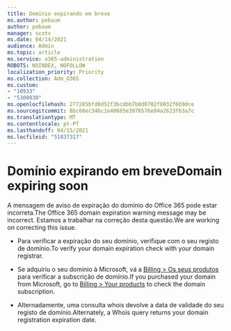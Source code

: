 ```yaml
---
title: Domínio expirando em breve
ms.author: pebaum
author: pebaum
manager: scotv
ms.date: 04/14/2021
audience: Admin
ms.topic: article
ms.service: o365-administration
ROBOTS: NOINDEX, NOFOLLOW
localization_priority: Priority
ms.collection: Adm_O365
ms.custom:
- "10933"
- "5300030"
ms.openlocfilehash: 277285bfd0d52f3bcdbb7b0d0702f8032f6b9dce
ms.sourcegitcommit: 8bc60ec34bc1e40685e3976576e04a2623f63a7c
ms.translationtype: MT
ms.contentlocale: pt-PT
ms.lasthandoff: 04/15/2021
ms.locfileid: "51837317"
---
```

# <a name="domain-expiring-soon"></a><span data-ttu-id="d25e6-102">Domínio expirando em breve</span><span class="sxs-lookup"><span data-stu-id="d25e6-102">Domain expiring soon</span></span>

<span data-ttu-id="d25e6-103">A mensagem de aviso de expiração do domínio do Office 365 pode estar incorreta.</span><span class="sxs-lookup"><span data-stu-id="d25e6-103">The Office 365 domain expiration warning message may be incorrect.</span></span> <span data-ttu-id="d25e6-104">Estamos a trabalhar na correção desta questão.</span><span class="sxs-lookup"><span data-stu-id="d25e6-104">We are working on correcting this issue.</span></span>

- <span data-ttu-id="d25e6-105">Para verificar a expiração do seu domínio, verifique com o seu registo de domínio.</span><span class="sxs-lookup"><span data-stu-id="d25e6-105">To verify your domain expiration check with your domain registrar.</span></span>

- <span data-ttu-id="d25e6-106">Se adquiriu o seu domínio à Microsoft, vá a [Billing > Os seus produtos](https://admin.microsoft.com/Adminportal/Home?source=applauncher#/subscriptions) para verificar a subscrição de domínio.</span><span class="sxs-lookup"><span data-stu-id="d25e6-106">If you purchased your domain from Microsoft, go to [Billing > Your products](https://admin.microsoft.com/Adminportal/Home?source=applauncher#/subscriptions) to check the domain subscription.</span></span>

- <span data-ttu-id="d25e6-107">Alternadamente, uma consulta whois devolve a data de validade do seu registo de domínio.</span><span class="sxs-lookup"><span data-stu-id="d25e6-107">Alternately, a Whois query returns your domain registration expiration date.</span></span>
